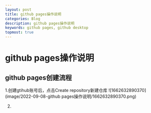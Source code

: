 ```yaml
---
layout: post
title: github pages操作说明
categories: Blog
description: github pages操作说明
keywords: github pages, github desktop
topmost: true
---
```

# github pages操作说明

## github pages创建流程

1.创建gtihub账号后，点击Create repository新建仓库
![1662632890370](image/2022-09-08-github pages操作说明/1662632890370.png)

2.
